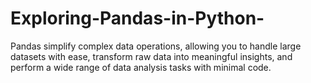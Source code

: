 # Exploring-Pandas-in-Python-
Pandas simplify complex data operations, allowing you to handle large datasets with ease, transform raw data into meaningful insights, and perform a wide range of data analysis tasks with minimal code.
